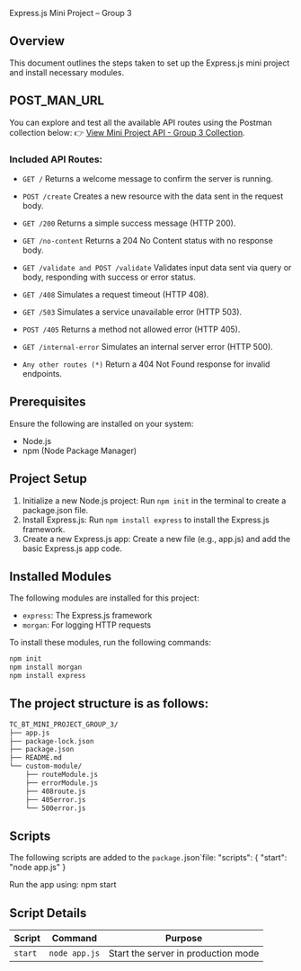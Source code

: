 Express.js Mini Project – Group 3


## Overview
This document outlines the steps taken to set up the Express.js mini project and install necessary modules.

## POST_MAN_URL
You can explore and test all the available API routes using the Postman collection below:
👉 [View Mini Project API - Group 3 Collection](https://racheal-7945544.postman.co/workspace/Racheal's-Workspace~c520a5ae-00d9-420a-8bb6-cec29e341f7d/collection/43458703-bde3d354-1194-4ed1-8673-fae89ae7036c?action=share&creator=43458703).

### Included API Routes:

* `GET /`
Returns a welcome message to confirm the server is running.


* `POST /create`
Creates a new resource with the data sent in the request body.


* `GET /200`
Returns a simple success message (HTTP 200).


* `GET /no-content`
Returns a 204 No Content status with no response body.


* `GET /validate and POST /validate`
Validates input data sent via query or body, responding with success or error status.


* `GET /408`
Simulates a request timeout (HTTP 408).


* `GET /503`
Simulates a service unavailable error (HTTP 503).


* `POST /405`
Returns a method not allowed error (HTTP 405).


* `GET /internal-error`
Simulates an internal server error (HTTP 500).


* `Any other routes (*)`
Return a 404 Not Found response for invalid endpoints.


## Prerequisites
Ensure the following are installed on your system:
- Node.js 
- npm (Node Package Manager) 

## Project Setup
1. Initialize a new Node.js project: Run `npm init` in the terminal to create a package.json file.
2. Install Express.js: Run `npm install express` to install the Express.js framework.
3. Create a new Express.js app: Create a new file (e.g., app.js) and add the basic Express.js app code.

## Installed Modules
The following modules are installed for this project:
- `express`: The Express.js framework
- `morgan`: For logging HTTP requests

To install these modules, run the following commands:
```bash
npm init
npm install morgan
npm install express
```

## The project structure is as follows:

```bash
TC_BT_MINI_PROJECT_GROUP_3/
├── app.js
├── package-lock.json
├── package.json
├── README.md
└── custom-module/
    ├── routeModule.js
    ├── errorModule.js
    ├── 408route.js
    ├── 405error.js
    └── 500error.js
```

## Scripts

The following scripts are added to the `package.`json`file:
"scripts": {
  "start": "node app.js"
}

Run the app using:
npm start

## Script Details

| Script  | Command       | Purpose                             |
| ------- | ------------- | ----------------------------------- |
| `start` | `node app.js` | Start the server in production mode |
